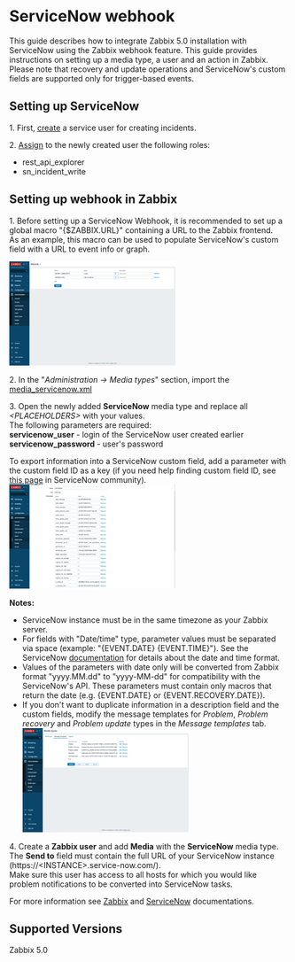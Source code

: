 # ServiceNow webhook 

This guide describes how to integrate Zabbix 5.0 installation with ServiceNow using the Zabbix webhook feature. This guide provides instructions on setting up a media type, a user and an action in Zabbix.<br>
Please note that recovery and update operations and ServiceNow's custom fields are supported only for trigger-based events.

## Setting up ServiceNow
1\. First, [create](https://docs.servicenow.com/bundle/orlando-platform-administration/page/administer/users-and-groups/task/t_CreateAUser.html) a service user for creating incidents. 

2\. [Assign](https://docs.servicenow.com/bundle/orlando-platform-administration/page/administer/users-and-groups/task/t_AssignARoleToAUser.html) to the newly created user the following roles:<br>
- rest_api_explorer
- sn_incident_write

## Setting up webhook in Zabbix 
1\. Before setting up a ServiceNow Webhook, it is recommended to set up a global macro "{$ZABBIX.URL}" containing a URL to the Zabbix frontend.<br>
As an example, this macro can be used to populate ServiceNow's custom field with a URL to event info or graph.

[![](images/thumb.1.png?raw=true)](images/1.png)

2\. In the "*Administration -> Media types*" section, import the [media_servicenow.xml](media_servicenow.xml)

3\. Open the newly added **ServiceNow** media type and replace all *&lt;PLACEHOLDERS&gt;* with your values.<br>
The following parameters are required:<br>
**servicenow_user** - login of the ServiceNow user created earlier<br>
**servicenow_password** - user's password<br>

To export information into a ServiceNow custom field, add a parameter with the custom field ID as a key (if you need help finding custom field ID, see [this page](https://community.servicenow.com/community?id=community_question&sys_id=c8aa472ddb5cdbc01dcaf3231f96190a) in ServiceNow community).<br>
[![](images/thumb.2.png?raw=true)](images/2.png)

**Notes:**
- ServiceNow instance must be in the same timezone as your Zabbix server.
- For fields with "Date/time" type, parameter values must be separated via space (example: "{EVENT.DATE} {EVENT.TIME}"). See the ServiceNow [documentation](https://docs.servicenow.com/bundle/orlando-platform-administration/page/administer/time/reference/r_FormatDateAndTimeFields.html) for details about the date and time format.
- Values of the parameters with date only will be converted from Zabbix format "yyyy.MM.dd" to "yyyy-MM-dd" for compatibility with the ServiceNow's API. These parameters must contain only macros that return the date (e.g. {EVENT.DATE} or {EVENT.RECOVERY.DATE}).
- If you don't want to duplicate information in a description field and the custom fields, modify the message templates for *Problem*, *Problem recovery* and *Problem update* types in the *Message templates* tab.<br>
[![](images/thumb.3.png?raw=true)](images/3.png)<br>

4\. Create a **Zabbix user** and add **Media** with the **ServiceNow** media type.<br>
The **Send to** field must contain the full URL of your ServiceNow instance (https://\<INSTANCE>.service-now.com/).<br>
Make sure this user has access to all hosts for which you would like problem notifications to be converted into ServiceNow tasks.

For more information see [Zabbix](https://www.zabbix.com/documentation/5.0/manual/config/notifications) and [ServiceNow](https://docs.servicenow.com/) documentations.

## Supported Versions
Zabbix 5.0
